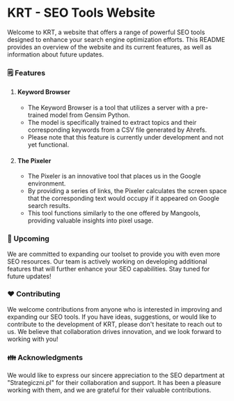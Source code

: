# KRT - SEO Tools Website

Welcome to KRT, a website that offers a range of powerful SEO tools designed to enhance your search engine optimization efforts. This README provides an overview of the website and its current features, as well as information about future updates.

### :spiral_notepad: Features

1. #### **Keyword Browser**
   
   - The Keyword Browser is a tool that utilizes a server with a pre-trained model from Gensim Python.
   - The model is specifically trained to extract topics and their corresponding keywords from a CSV file generated by Ahrefs.
   - Please note that this feature is currently under development and not yet functional.
2. #### **The Pixeler**
   
   - The Pixeler is an innovative tool that places us in the Google environment.
   - By providing a series of links, the Pixeler calculates the screen space that the corresponding text would occupy if it appeared on Google search results.
   - This tool functions similarly to the one offered by Mangools, providing valuable insights into pixel usage.

### :wrench: Upcoming

We are committed to expanding our toolset to provide you with even more SEO resources. Our team is actively working on developing additional features that will further enhance your SEO capabilities. Stay tuned for future updates!

### :heart: Contributing 

We welcome contributions from anyone who is interested in improving and expanding our SEO tools. If you have ideas, suggestions, or would like to contribute to the development of KRT, please don't hesitate to reach out to us. We believe that collaboration drives innovation, and we look forward to working with you!

 
### :family: Acknowledgments

We would like to express our sincere appreciation to the SEO department at "Strategiczni.pl" for their collaboration and support. It has been a pleasure working with them, and we are grateful for their valuable contributions.

